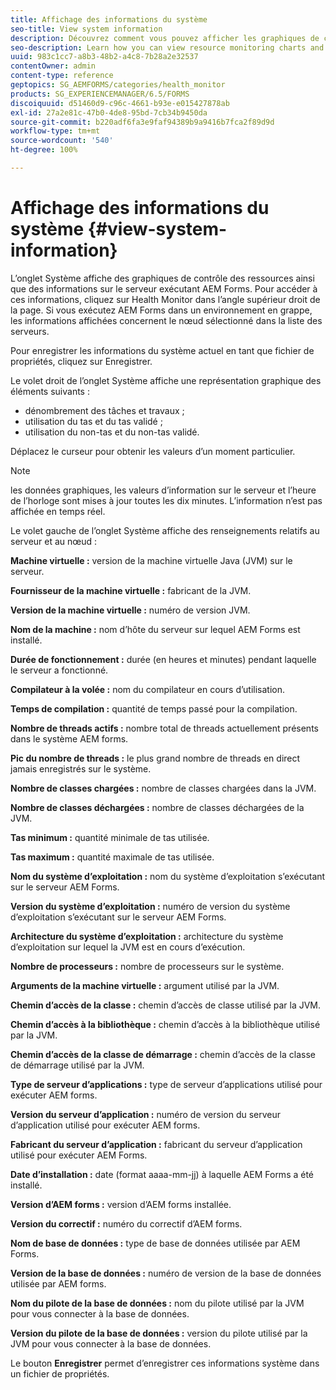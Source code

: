 ```yaml
---
title: Affichage des informations du système
seo-title: View system information
description: Découvrez comment vous pouvez afficher les graphiques de contrôle des ressources et les informations sur le serveur exécutant AEM Forms.
seo-description: Learn how you can view resource monitoring charts and information about the server that is running AEM forms.
uuid: 983c1cc7-a8b3-48b2-a4c8-7b28a2e32537
contentOwner: admin
content-type: reference
geptopics: SG_AEMFORMS/categories/health_monitor
products: SG_EXPERIENCEMANAGER/6.5/FORMS
discoiquuid: d51460d9-c96c-4661-b93e-e015427878ab
exl-id: 27a2e81c-47b0-4de8-95bd-7cb34b9450da
source-git-commit: b220adf6fa3e9faf94389b9a9416b7fca2f89d9d
workflow-type: tm+mt
source-wordcount: '540'
ht-degree: 100%

---
```


# Affichage des informations du système {#view-system-information}

L’onglet Système affiche des graphiques de contrôle des ressources ainsi que des informations sur le serveur exécutant AEM Forms. Pour accéder à ces informations, cliquez sur Health Monitor dans l’angle supérieur droit de la page. Si vous exécutez AEM Forms dans un environnement en grappe, les informations affichées concernent le nœud sélectionné dans la liste des serveurs.

Pour enregistrer les informations du système actuel en tant que fichier de propriétés, cliquez sur Enregistrer.

Le volet droit de l’onglet Système affiche une représentation graphique des éléments suivants :

* dénombrement des tâches et travaux ;
* utilisation du tas et du tas validé ;
* utilisation du non-tas et du non-tas validé.

Déplacez le curseur pour obtenir les valeurs d’un moment particulier.

>[!NOTE]
>
>les données graphiques, les valeurs d’information sur le serveur et l’heure de l’horloge sont mises à jour toutes les dix minutes. L’information n’est pas affichée en temps réel.

Le volet gauche de l’onglet Système affiche des renseignements relatifs au serveur et au nœud :

**Machine virtuelle :** version de la machine virtuelle Java (JVM) sur le serveur.

**Fournisseur de la machine virtuelle :** fabricant de la JVM.

**Version de la machine virtuelle :** numéro de version JVM.

**Nom de la machine :** nom d’hôte du serveur sur lequel AEM Forms est installé.

**Durée de fonctionnement :** durée (en heures et minutes) pendant laquelle le serveur a fonctionné.

**Compilateur à la volée :** nom du compilateur en cours d’utilisation.

**Temps de compilation :** quantité de temps passé pour la compilation.

**Nombre de threads actifs :** nombre total de threads actuellement présents dans le système AEM forms.

**Pic du nombre de threads :** le plus grand nombre de threads en direct jamais enregistrés sur le système.

**Nombre de classes chargées :** nombre de classes chargées dans la JVM.

**Nombre de classes déchargées :** nombre de classes déchargées de la JVM.

**Tas minimum :** quantité minimale de tas utilisée.

**Tas maximum :** quantité maximale de tas utilisée.

**Nom du système d’exploitation :** nom du système d’exploitation s’exécutant sur le serveur AEM Forms.

**Version du système d’exploitation :** numéro de version du système d’exploitation s’exécutant sur le serveur AEM Forms.

**Architecture du système d’exploitation :** architecture du système d’exploitation sur lequel la JVM est en cours d’exécution.

**Nombre de processeurs :** nombre de processeurs sur le système.

**Arguments de la machine virtuelle :** argument utilisé par la JVM.

**Chemin d’accès de la classe :** chemin d’accès de classe utilisé par la JVM.

**Chemin d’accès à la bibliothèque :** chemin d’accès à la bibliothèque utilisé par la JVM.

**Chemin d’accès de la classe de démarrage :** chemin d’accès de la classe de démarrage utilisé par la JVM.

**Type de serveur d’applications :** type de serveur d’applications utilisé pour exécuter AEM forms.

**Version du serveur d’application :** numéro de version du serveur d’application utilisé pour exécuter AEM forms.

**Fabricant du serveur d’application :** fabricant du serveur d’application utilisé pour exécuter AEM Forms.

**Date d’installation :** date (format aaaa-mm-jj) à laquelle AEM Forms a été installé.

**Version d’AEM forms :** version d’AEM forms installée.

**Version du correctif :** numéro du correctif d’AEM forms.

**Nom de base de données :** type de base de données utilisée par AEM Forms.

**Version de la base de données :** numéro de version de la base de données utilisée par AEM forms.

**Nom du pilote de la base de données :** nom du pilote utilisé par la JVM pour vous connecter à la base de données.

**Version du pilote de la base de données :** version du pilote utilisé par la JVM pour vous connecter à la base de données.

Le bouton **Enregistrer** permet d’enregistrer ces informations système dans un fichier de propriétés.

